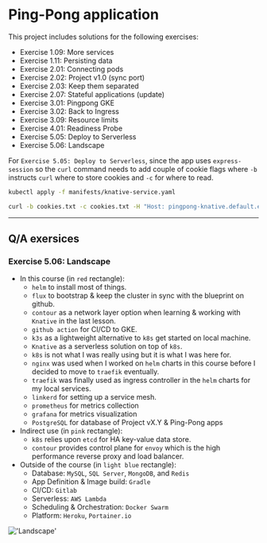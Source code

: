 # Ping-Pong application

This project includes solutions for the following exercises:

* Exercise 1.09: More services
* Exercise 1.11: Persisting data
* Exercise 2.01: Connecting pods
* Exercise 2.02: Project v1.0 (sync port)
* Exercise 2.03: Keep them separated
* Exercise 2.07: Stateful applications (update)
* Exercise 3.01: Pingpong GKE
* Exercise 3.02: Back to Ingress
* Exercise 3.09: Resource limits
* Exercise 4.01: Readiness Probe
* Exercise 5.05: Deploy to Serverless
* Exercise 5.06: Landscape


For `Exercise 5.05: Deploy to Serverless`, since the app uses `express-session` so the `curl` command needs to add couple of cookie flags where `-b` instructs `curl` where to store cookies and `-c` for where to read.
```bash
kubectl apply -f manifests/knative-service.yaml

curl -b cookies.txt -c cookies.txt -H "Host: pingpong-knative.default.example.com" http://localhost:8081
```


---

## Q/A exersices

### Exercise 5.06: Landscape
- In this course (in `red` rectangle):
  - `helm` to install most of things.
  - `flux` to bootstrap & keep the cluster in sync with the blueprint on github.
  - `contour` as a network layer option when learning & working with `Knative` in the last lesson.
  - `github action` for CI/CD to GKE.
  - `k3s` as a lightweight alternative to `k8s` get started on local machine.
  - `Knative` as a serverless solution on top of `k8s`.
  - `k8s` is not what I was really using but it is what I was here for.
  - `nginx` was used when I worked on `helm` charts in this course before I decided to move to `traefik` eventually.
  - `traefik` was finally used as ingress controller in the `helm` charts for my local services.
  - `linkerd` for setting up a service mesh.
  - `prometheus` for metrics collection
  - `grafana` for metrics visualization
  - `PostgreSQL` for database of Project vX.Y & Ping-Pong apps
- Indirect use (in `pink` rectangle):
  - `k8s` relies upon `etcd` for HA key-value data store.
  - `contour` provides control plane for `envoy` which is the high performance reverse proxy and load balancer.
- Outside of the course (in `light blue` rectangle):
  - Database: `MySQL`, `SQL Server`, `MongoDB`, and `Redis`
  - App Definition & Image build: `Gradle`
  - CI/CD: `Gitlab`
  - Serverless: `AWS Lambda`
  - Scheduling & Orchestration: `Docker Swarm`
  - Platform: `Heroku`, `Portainer.io`

!['Landscape'](image/landscape.jpeg)